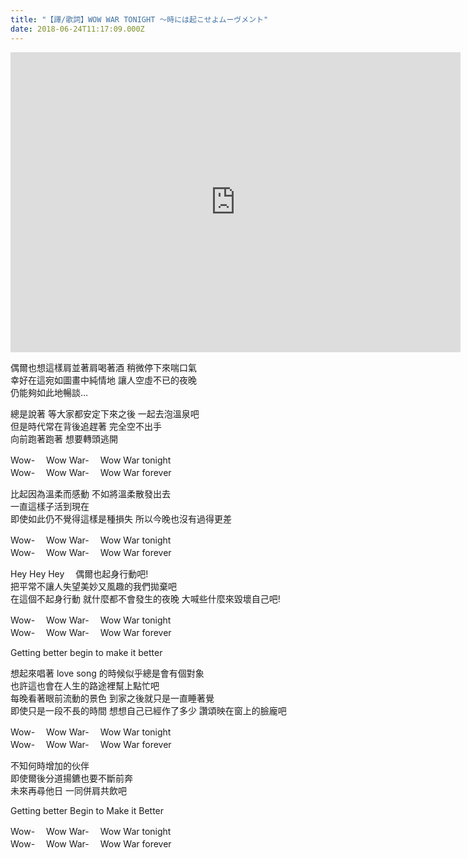 ```yaml
---
title: "【譯/歌詞】WOW WAR TONIGHT 〜時には起こせよムーヴメント"
date: 2018-06-24T11:17:09.000Z
---
```


<iframe width="720" height="480" src="https://www.youtube.com/embed/m4hmlvvnSeM" frameborder="0" allow="accelerometer; autoplay; clipboard-write; encrypted-media; gyroscope; picture-in-picture" allowfullscreen></iframe>

偶爾也想這樣肩並著肩喝著酒 稍微停下來喘口氣
<br>幸好在這宛如圖畫中純情地 讓人空虛不已的夜晚
<br>仍能夠如此地暢談…

總是說著 等大家都安定下來之後 一起去泡溫泉吧
<br>但是時代常在背後追趕著 完全空不出手
<br>向前跑著跑著 想要轉頭逃開

Wow-　 Wow War-　 Wow War tonight
<br>Wow-　 Wow War-　 Wow War forever

比起因為溫柔而感動 不如將溫柔散發出去
<br>一直這樣子活到現在
<br>即使如此仍不覺得這樣是種損失 所以今晚也沒有過得更差

Wow-　 Wow War-　 Wow War tonight
<br>Wow-　 Wow War-　 Wow War forever

Hey Hey Hey 　偶爾也起身行動吧!
<br>把平常不讓人失望美妙又風趣的我們拋棄吧
<br>在這個不起身行動 就什麼都不會發生的夜晚 大喊些什麼來毀壞自己吧!

Wow-　 Wow War-　 Wow War tonight
<br>Wow-　 Wow War-　 Wow War forever

Getting better begin to make it better

想起來唱著 love song 的時候似乎總是會有個對象
<br>也許這也會在人生的路途裡幫上點忙吧
<br>每晚看著眼前流動的景色 到家之後就只是一直睡著覺
<br>即使只是一段不長的時間 想想自己已經作了多少 讚頌映在窗上的臉龐吧

Wow-　 Wow War-　 Wow War tonight
<br>Wow-　 Wow War-　 Wow War forever

不知何時增加的伙伴
<br>即使爾後分道揚鑣也要不斷前奔
<br>未來再尋他日 一同併肩共飲吧

Getting better Begin to Make it Better

Wow-　 Wow War-　 Wow War tonight
<br>Wow-　 Wow War-　 Wow War forever
